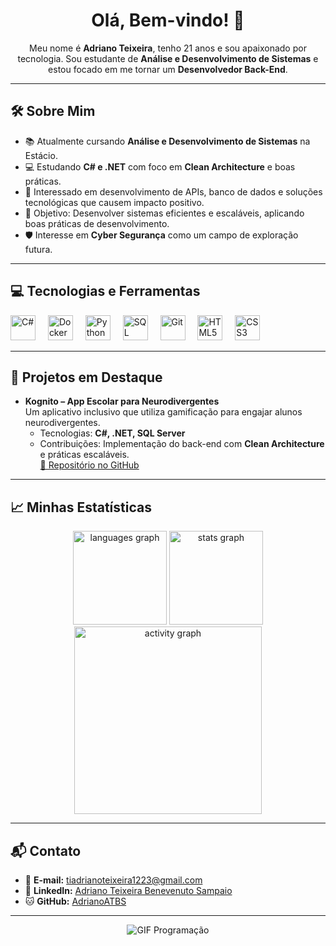 <h1 align="center">Olá, Bem-vindo! 👋</h1>

<p align="center">
  Meu nome é <b>Adriano Teixeira</b>, tenho 21 anos e sou apaixonado por tecnologia. Sou estudante de <b>Análise e Desenvolvimento de Sistemas</b> e estou focado em me tornar um <b>Desenvolvedor Back-End</b>.
</p>

---

<h2 align="left">🛠️ Sobre Mim</h2>

- 📚 Atualmente cursando **Análise e Desenvolvimento de Sistemas** na Estácio.
- 💻 Estudando **C# e .NET** com foco em **Clean Architecture** e boas práticas.
- 🚀 Interessado em desenvolvimento de APIs, banco de dados e soluções tecnológicas que causem impacto positivo.
- 🎯 Objetivo: Desenvolver sistemas eficientes e escaláveis, aplicando boas práticas de desenvolvimento.
- 🛡️ Interesse em **Cyber Segurança** como um campo de exploração futura.

---

<h2 align="left">💻 Tecnologias e Ferramentas</h2>

<div align="left">
  <img src="https://cdn.jsdelivr.net/gh/devicons/devicon/icons/csharp/csharp-original.svg" height="40" alt="C#" />
  <img width="12" />
  <img src="https://cdn.jsdelivr.net/gh/devicons/devicon/icons/docker/docker-original.svg" height="40" alt="Docker" />
  <img width="12" />
  <img src="https://cdn.jsdelivr.net/gh/devicons/devicon/icons/python/python-original.svg" height="40" alt="Python" />
  <img width="12" />
  <img src="https://cdn.jsdelivr.net/gh/devicons/devicon/icons/sqlite/sqlite-original.svg" height="40" alt="SQL" />
  <img width="12" />
  <img src="https://cdn.jsdelivr.net/gh/devicons/devicon/icons/git/git-original.svg" height="40" alt="Git" />
  <img width="12" />
  <img src="https://cdn.jsdelivr.net/gh/devicons/devicon/icons/html5/html5-original.svg" height="40" alt="HTML5" />
  <img width="12" />
  <img src="https://cdn.jsdelivr.net/gh/devicons/devicon/icons/css3/css3-original.svg" height="40" alt="CSS3" />
</div>

---

<h2 align="left">🌟 Projetos em Destaque</h2>

- **Kognito – App Escolar para Neurodivergentes**  
  Um aplicativo inclusivo que utiliza gamificação para engajar alunos neurodivergentes.  
  - Tecnologias: **C#, .NET, SQL Server**  
  - Contribuições: Implementação do back-end com **Clean Architecture** e práticas escaláveis.  
  [🔗 Repositório no GitHub](https://github.com/AdrianoATBS/kognito-backend)

---

<h2 align="left">📈 Minhas Estatísticas</h2>

<div align="center">
  <img src="https://github-readme-stats.vercel.app/api/top-langs?username=AdrianoATBS&locale=pt-br&hide_title=false&layout=compact&card_width=320&langs_count=5&theme=gotham&hide_border=true" height="150" alt="languages graph" />
  <img src="https://github-readme-stats.vercel.app/api?username=AdrianoATBS&hide_title=false&hide_rank=false&show_icons=true&include_all_commits=true&count_private=true&disable_animations=false&theme=gotham&locale=pt-br&hide_border=true" height="150" alt="stats graph" />
</div>

<div align="center">
  <img src="https://github-readme-activity-graph.vercel.app/graph?username=AdrianoATBS&radius=16&theme=gotham&area=true&hide_border=true" height="300" alt="activity graph" />
</div>

---

<h2 align="left">📬 Contato</h2>

- 📧 **E-mail:** [tiadrianoteixeira1223@gmail.com](mailto:tiadrianoteixeira1223@gmail.com)
- 🔗 **LinkedIn:** [Adriano Teixeira Benevenuto Sampaio](https://www.linkedin.com/in/adriano-teixeira-benevenuto-sampaio-236151330/)
- 🐱 **GitHub:** [AdrianoATBS](https://github.com/AdrianoATBS)

---

<p align="center">
  <img align="center" srchttps://assets.pinterest.com/ext/embed.html?id=77067855500520137" alt="GIF Programação" />
</p>
